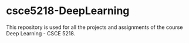 # csce5218-DeepLearning
This repository is used for all the projects and assignments of the course Deep Learning - CSCE 5218.
